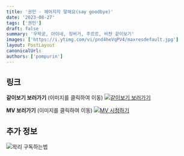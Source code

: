 ```yaml
---
title: '권민 - 헤어지자 말해요(say goodbye)'
date: '2023-08-27'
tags: ['권민']
draft: false
summary: '우왁굳, 아이네, 징버거, 주르르, 비챤 같이보기'
images: ['https://i.ytimg.com/vi/pnd4heVqPV4/maxresdefault.jpg']
layout: PostLayout
canonicalUrl:
authors: ['pompurin']
---
```


## 링크

**같이보기 보러가기** (이미지를 클릭하여 이동)
[![같이보기 보러가기](../static/images/logo.png)](https://cafe.naver.com/steamindiegame/12650155)

**MV 보러가기** (이미지를 클릭하여 이동)
[![MV 시청하기](https://i.ytimg.com/vi/pnd4heVqPV4/maxresdefault.jpg)](https://youtu.be/pnd4heVqPV4?si=ORTSubqiuLPB9EN1)

## 추가 정보

![왁리 구독하는법](../static/images/sub.gif)
